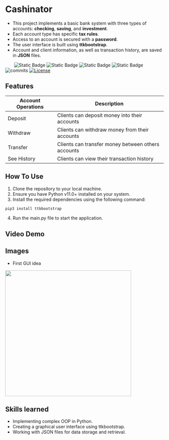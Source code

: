 # Cashinator
*  This project implements a basic bank system with three types of accounts: **checking**, **saving**, and **investment**.  
*  Each account type has specific **tax rules**.
*  Access to an account is secured with a **password**.
*  The user interface is built using **ttkbootstrap**.
*  Account and client information, as well as transaction history, are saved in **JSON** files.

&nbsp;&nbsp;&nbsp;&nbsp;&nbsp;&nbsp;
![Static Badge](https://img.shields.io/badge/final%20project%20CS50P-8A2BE2)
![Static Badge](https://badgen.net/badge/python/v3.11+?color=cyan)
![Static Badge](https://badgen.net/badge/GUI/ttkbootstrap?color=blue)
![Static Badge](https://badgen.net/badge/IDE/pycharm?color=green)
![commits](https://badgen.net/github/commits/VChristinne/bank_system/main?color=orange)
[![License](https://badgen.net/badge/license/LGPL-3.0-only?color=black)](https://opensource.org/license/lgpl-3-0/)


## Features
| Account Operations  | Description                                        |
|---------------------|----------------------------------------------------|
| Deposit             | Clients can deposit money into their accounts      |
| Withdraw            | Clients can withdraw money from their accounts     |
| Transfer            | Clients can transfer money between others accounts |
| See History         | Clients can view their transaction history         |


## How To Use
1. Clone the repository to your local machine.
2. Ensure you have Python v11.0+ installed on your system.
3. Install the required dependencies using the following command:
```bash
pip3 install ttkbootstrap
```
4. Run the main.py file to start the application.

## Video Demo

## Images
- First GUI idea
<img src="https://github.com/VChristinne/bank_system/assets/141720673/b49568a7-c246-4915-a9d1-ce0996b1a27c" width=400 height=auto>


## Skills learned
* Implementing complex OOP in Python.
* Creating a graphical user interface using ttkbootstrap.
* Working with JSON files for data storage and retrieval.
